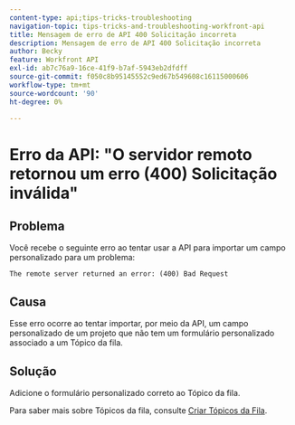 ```yaml
---
content-type: api;tips-tricks-troubleshooting
navigation-topic: tips-tricks-and-troubleshooting-workfront-api
title: Mensagem de erro de API 400 Solicitação incorreta
description: Mensagem de erro de API 400 Solicitação incorreta
author: Becky
feature: Workfront API
exl-id: ab7c76a9-16ce-41f9-b7af-5943eb2dfdff
source-git-commit: f050c8b95145552c9ed67b549608c16115000606
workflow-type: tm+mt
source-wordcount: '90'
ht-degree: 0%

---
```



# Erro da API: &quot;O servidor remoto retornou um erro (400) Solicitação inválida&quot;

## Problema

Você recebe o seguinte erro ao tentar usar a API para importar um campo personalizado para um problema:

`The remote server returned an error: (400) Bad Request`

## Causa

Esse erro ocorre ao tentar importar, por meio da API, um campo personalizado de um projeto que não tem um formulário personalizado associado a um Tópico da fila.

## Solução

Adicione o formulário personalizado correto ao Tópico da fila.

Para saber mais sobre Tópicos da fila, consulte [Criar Tópicos da Fila](../../manage-work/requests/create-and-manage-request-queues/create-queue-topics.md).
